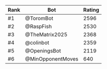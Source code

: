 Rank|Bot|Rating
---|---|---
#1|@ToromBot|2596
#2|@RaspFish|2530
#3|@TheMatrix2025|2368
#4|@colinbot|2359
#5|@OpeningsBot|2119
#6|@MinOpponentMoves|640
